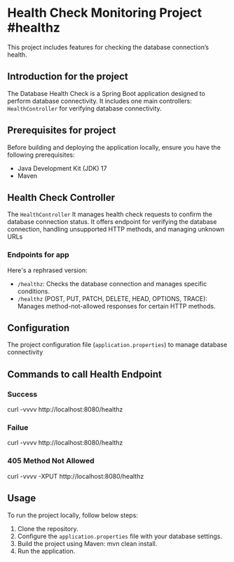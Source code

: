 # Health Check Monitoring Project #healthz

This project includes features for checking the database connection’s health.

## Introduction for the project

The Database Health Check is a Spring Boot application designed to perform database connectivity. It includes one main controllers: `HealthController` for verifying database connectivity.

## Prerequisites for project

Before building and deploying the application locally, ensure you have the following prerequisites:

- Java Development Kit (JDK) 17
- Maven

## Health Check Controller

The `HealthController` It manages health check requests to confirm the database connection status. It offers endpoint for verifying the database connection, handling unsupported HTTP methods, and managing unknown URLs


### Endpoints for app

Here's a rephrased version:

- `/healthz`: Checks the database connection and manages specific conditions.
- `/healthz` (POST, PUT, PATCH, DELETE, HEAD, OPTIONS, TRACE): Manages method-not-allowed responses for certain HTTP methods.

## Configuration

The project configuration file (`application.properties`) to manage database connectivity

## Commands to call Health Endpoint
### Success
curl -vvvv http://localhost:8080/healthz

### Failue
curl -vvvv http://localhost:8080/healthz

### 405 Method Not Allowed
curl -vvvv -XPUT http://localhost:8080/healthz

## Usage

To run the project locally, follow below steps:

1. Clone the repository.
2. Configure the `application.properties` file with your database settings.
3. Build the project using Maven: mvn clean install.
4. Run the application.


